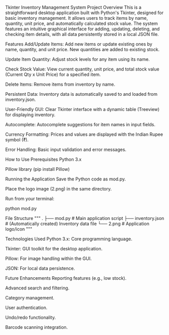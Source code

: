 Tkinter Inventory Management System
Project Overview
This is a straightforward desktop application built with Python's Tkinter, designed for basic inventory management. It allows users to track items by name, quantity, unit price, and automatically calculated stock value. The system features an intuitive graphical interface for adding, updating, deleting, and checking item details, with all data persistently stored in a local JSON file.

Features
Add/Update Items: Add new items or update existing ones by name, quantity, and unit price. New quantities are added to existing stock.

Update Item Quantity: Adjust stock levels for any item using its name.

Check Stock Value: View current quantity, unit price, and total stock value (Current Qty x Unit Price) for a specified item.

Delete Items: Remove items from inventory by name.

Persistent Data: Inventory data is automatically saved to and loaded from inventory.json.

User-Friendly GUI: Clear Tkinter interface with a dynamic table (Treeview) for displaying inventory.

Autocomplete: Autocomplete suggestions for item names in input fields.

Currency Formatting: Prices and values are displayed with the Indian Rupee symbol (₹).

Error Handling: Basic input validation and error messages.

How to Use
Prerequisites
Python 3.x

Pillow library (pip install Pillow)

Running the Application
Save the Python code as mod.py.

Place the logo image (2.png) in the same directory.

Run from your terminal:

python mod.py

File Structure
"""
.
├── mod.py                # Main application script
├── inventory.json        # (Automatically created) Inventory data file
└── 2.png                 # Application logo/icon
"""

Technologies Used
Python 3.x: Core programming language.

Tkinter: GUI toolkit for the desktop application.

Pillow: For image handling within the GUI.

JSON: For local data persistence.

Future Enhancements
Reporting features (e.g., low stock).

Advanced search and filtering.

Category management.

User authentication.

Undo/redo functionality.

Barcode scanning integration.
